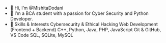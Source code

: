 - 👋 Hi, I’m @MishitaDodani 
- 👀 I’m a BCA student with a passion for Cyber Security and Python Developer.
- 🚀 Skills & Interests
  Cybersecurity & Ethical Hacking
  Web Development (Frontend + Backend)
  C++, Python, Java, PHP, JavaScript
  Git & GitHub, VS Code
  SQL, SQLite, MySQL

<!---
MishitaDodani/MishitaDodani is a ✨ special ✨ repository because its `README.md` (this file) appears on your GitHub profile.
You can click the Preview link to take a look at your changes.
--->

